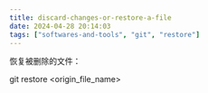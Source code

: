 ```yaml
---
title: discard-changes-or-restore-a-file
date: 2024-04-28 20:14:03
tags: ["softwares-and-tools", "git", "restore"]
---
```

恢复被删除的文件：

git restore <origin_file_name>

